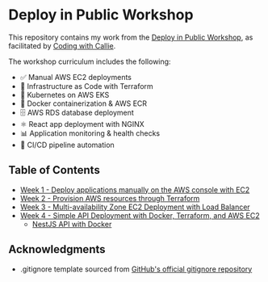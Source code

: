# Deploy in Public Workshop
This repository contains my work from the [Deploy in Public Workshop](https://youtube.com/playlist?list=PLpHeIvwQcQN36HymKYAHofVR83hv7V9J7&si=keUvcDs68CI6qJ2q), as facilitated by [Coding with Callie](https://www.linkedin.com/company/coding-with-callie).

The workshop curriculum includes the following:

- ✅ Manual AWS EC2 deployments
- 🔄 Infrastructure as Code with Terraform
- 🎯 Kubernetes on AWS EKS
- 🐳 Docker containerization & AWS ECR
- 🗄️ AWS RDS database deployment
- ⚛️ React app deployment with NGINX
- 📊 Application monitoring & health checks
- 🔁 CI/CD pipeline automation

## Table of Contents
- [Week 1 - Deploy applications manually on the AWS console with EC2](/Week_1/)
- [Week 2 - Provision AWS resources through Terraform](/Week_2/)
- [Week 3 - Multi-availability Zone EC2 Deployment with Load Balancer](/Week_3/)
- [Week 4 - Simple API Deployment with Docker, Terraform, and AWS EC2](/Week_4/)
  - [NestJS API with Docker](https://github.com/katiestruthers/Deploy-in-Public-NestJS#)

## Acknowledgments
- .gitignore template sourced from [GitHub's official gitignore repository](https://github.com/github/gitignore/blob/main/Terraform.gitignore)